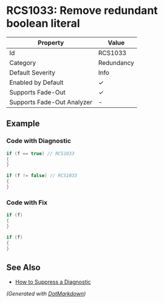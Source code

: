 # RCS1033: Remove redundant boolean literal

| Property                    | Value      |
| --------------------------- | ---------- |
| Id                          | RCS1033    |
| Category                    | Redundancy |
| Default Severity            | Info       |
| Enabled by Default          | &#x2713;   |
| Supports Fade\-Out          | &#x2713;   |
| Supports Fade\-Out Analyzer | \-         |

## Example

### Code with Diagnostic

```csharp
if (f == true) // RCS1033
{
}

if (f != false) // RCS1033
{
}
```

### Code with Fix

```csharp
if (f)
{
}

if (f)
{
}
```

## See Also

* [How to Suppress a Diagnostic](../HowToConfigureAnalyzers.md#how-to-suppress-a-diagnostic)


*\(Generated with [DotMarkdown](http://github.com/JosefPihrt/DotMarkdown)\)*